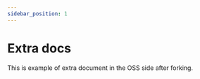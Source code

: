 ```yaml
---
sidebar_position: 1
---
```


# Extra docs
This is example of extra document in the OSS side after forking.